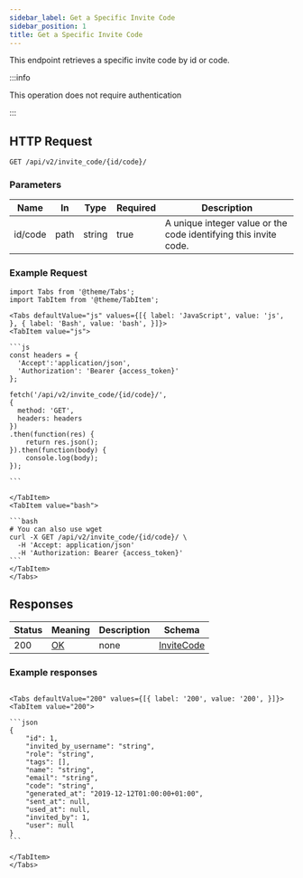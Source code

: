 ```yaml
---
sidebar_label: Get a Specific Invite Code
sidebar_position: 1
title: Get a Specific Invite Code
---
```


This endpoint retrieves a specific invite code by id or code.

:::info

This operation does not require authentication

:::

## HTTP Request

`GET /api/v2/invite_code/{id/code}/`

### Parameters

| Name    | In   | Type   | Required | Description                                                      |
|---------|------|--------|----------|------------------------------------------------------------------|
| id/code | path | string | true     | A unique integer value or the code identifying this invite code. |

### Example Request

````mdx-code-block
import Tabs from '@theme/Tabs';
import TabItem from '@theme/TabItem';

<Tabs defaultValue="js" values={[{ label: 'JavaScript', value: 'js', }, { label: 'Bash', value: 'bash', }]}>
<TabItem value="js">

```js
const headers = {
  'Accept':'application/json',
  'Authorization': 'Bearer {access_token}'
};

fetch('/api/v2/invite_code/{id/code}/',
{
  method: 'GET',
  headers: headers
})
.then(function(res) {
    return res.json();
}).then(function(body) {
    console.log(body);
});

```

</TabItem>
<TabItem value="bash">

```bash
# You can also use wget
curl -X GET /api/v2/invite_code/{id/code}/ \
  -H 'Accept: application/json'
  -H 'Authorization: Bearer {access_token}'
```
</TabItem>
</Tabs>
````

## Responses

| Status | Meaning                                                 | Description | Schema                                                  |
|--------|---------------------------------------------------------|-------------|---------------------------------------------------------|
| 200    | [OK](https://tools.ietf.org/html/rfc7231#section-6.3.1) | none        | [InviteCode](/docs/apireference/v2/schemas/invite_code) |

### Example responses


````mdx-code-block

<Tabs defaultValue="200" values={[{ label: '200', value: '200', }]}>
<TabItem value="200">

```json
{
    "id": 1,
    "invited_by_username": "string",
    "role": "string",
    "tags": [],
    "name": "string",
    "email": "string",
    "code": "string",
    "generated_at": "2019-12-12T01:00:00+01:00",
    "sent_at": null,
    "used_at": null,
    "invited_by": 1,
    "user": null
}
```

</TabItem>
</Tabs>
````





